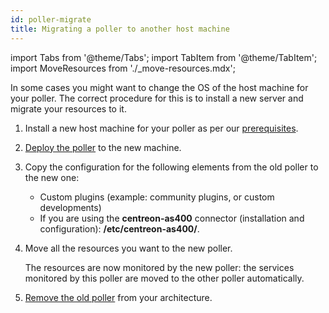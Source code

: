 ```yaml
---
id: poller-migrate
title: Migrating a poller to another host machine
---
```


import Tabs from '@theme/Tabs';
import TabItem from '@theme/TabItem';
import MoveResources from './_move-resources.mdx';

In some cases you might want to change the OS of the host machine for your poller. The correct procedure for this is to install a new server and migrate your resources to it.

1. Install a new host machine for your poller as per our [prerequisites](prerequisites.md).
2. [Deploy the poller](deploy-poller.md) to the new machine.
3. Copy the configuration for the following elements from the old poller to the new one:

   - Custom plugins (example: community plugins, or custom developments)
   - If you are using the **centreon-as400** connector (installation and configuration): **/etc/centreon-as400/**.

4. Move all the resources you want to the new poller.

   <MoveResources />

   The resources are now monitored by the new poller: the services monitored by this poller are moved to the other poller automatically.

5. [Remove the old poller](poller-remove.md) from your architecture.
